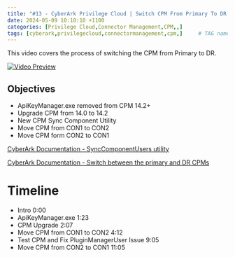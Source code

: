 ```yaml
---
title: "#13 - CyberArk Privilege Cloud | Switch CPM From Primary To DR Connector"
date: 2024-05-09 10:10:10 +1100
categories: [Privilege Cloud,Connector Management,CPM,,]
tags: [cyberark,privilegecloud,connectormanagement,cpm,]     # TAG names should always be lowercase
---
```


This video covers the process of switching the CPM from Primary to DR.

[![Video Preview](https://i.ytimg.com/vi/fsGSHLYtafM/maxresdefault.jpg)](https://www.youtube.com/watch?v=fsGSHLYtafM)

## Objectives
- ApiKeyManager.exe removed from CPM 14.2+
- Upgrade CPM from 14.0 to 14.2
- New CPM Sync Component Utility
- Move CPM from CON1 to CON2
- Move CPM form CON2 to CON1


[CyberArk Documentation - SyncComponentUsers utility](https://docs.cyberark.com/privilege-cloud-shared-services/Latest/en/Content/PASIMP/SystemHealth.htm?Highlight=system%20health#RestoreconnectionforCPM)

[CyberArk Documentation - Switch between the primary and DR CPMs](https://docs.cyberark.com/privilege-cloud-shared-services/Latest/en/Content/Privilege%20Cloud/PrivCloud-CPM-DR-switch.htm)

# Timeline
- Intro 0:00
- ApiKeyManager.exe 1:23
- CPM Upgrade 2:07
- Move CPM from CON1 to CON2 4:12
- Test CPM and Fix PluginManagerUser Issue 9:05
- Move CPM from CON2 to CON1 11:05